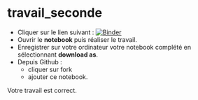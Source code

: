 # travail_seconde

- Cliquer sur le lien suivant : [![Binder](https://mybinder.org/badge_logo.svg)](https://mybinder.org/v2/gh/fredpandas/test/master)
- Ouvrir le **notebook** puis réaliser le travail.
- Enregistrer sur votre ordinateur votre notebook complété en sélectionnant **download as**.
- Depuis Github : 
  - cliquer sur fork
  - ajouter ce notebook.


Votre travail est correct.
